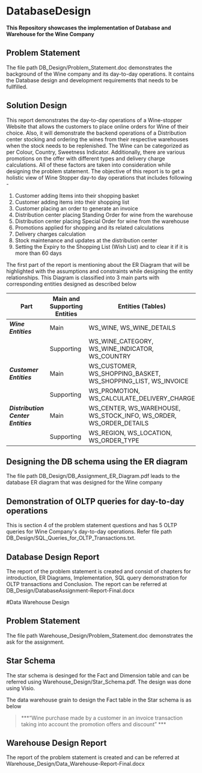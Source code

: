# DatabaseDesign
**This Repository showcases the implementation of Database and Warehouse for the Wine Company**

## Problem Statement 
The file path DB_Design/Problem_Statement.doc demonstrates the background of the Wine company and its day-to-day operations. 
It contains the Database design and development requirements that needs to be fullfilled.

## Solution Design

This report demonstrates the day-to-day operations of a Wine-stopper Website that allows the customers to place online orders for Wine of their choice. Also, it will demonstrate the backend operations of a Distribution center stocking and ordering the wines from their respective warehouses when the stock needs to be replenished.
The Wine can be categorized as per Colour, Country, Sweetness Indicator.  Additionally, there are various promotions on the offer with different types and delivery charge calculations. All of these factors are taken into consideration while designing the problem statement.
The objective of this report is to get a holistic view of Wine Stopper day-to day operations that includes following -
1.	Customer adding Items into their shopping basket
1.	Customer adding items into their shopping list
1.	Customer placing an order to generate an invoice
1.	Distribution center placing Standing Order for wine from the warehouse
1.	Distribution center placing Special Order for wine from the warehouse
1.	Promotions applied for shopping and its related calculations
1.	Delivery charges calculation 
1.	Stock maintenance and updates at the distribution center
1.	Setting the Expiry to the Shopping List (Wish List) and to clear it if it is more than 60 days

The first part of the report is mentioning about the ER Diagram that will be highlighted with the assumptions and constraints while designing the entity relationships.
This Diagram is classified into 3 main parts with corresponding entities designed as described below



| **Part**                         |     **Main and Supporting Entities**                                                | **Entities (Tables)**                                                       |
| ---------------------------- | ---------------------------------------------------- | ------------------------------------------------------------------------- |
| ***Wine Entities***               | Main                                                 | WS\_WINE, WS\_WINE\_DETAILS                                               |
|                              | Supporting                   | WS\_WINE\_CATEGORY, WS\_WINE\_INDICATOR, WS\_COUNTRY |
| ***Customer Entities***           | Main                                                 | WS\_CUSTOMER, WS\_SHOPPING\_BASKET, WS\_SHOPPING\_LIST, WS\_INVOICE       |
|                              | Supporting                   | WS\_PROMOTION, WS\_CALCULATE\_DELIVERY\_CHARGE       |
| ***Distribution Center Entities*** | Main                                                 | WS\_CENTER, WS\_WAREHOUSE, WS\_STOCK\_INFO, WS\_ORDER, WS\_ORDER\_DETAILS |
|                              | Supporting                   | WS\_REGION, WS\_LOCATION, WS\_ORDER\_TYPE            |

## Designing the DB schema using the ER diagram
The file path DB_Design/DB_Assignment_ER_Diagram.pdf leads to the database ER diagram that was designed for the Wine company 

## Demonstration of OLTP queries for day-to-day operations
This is section 4 of the problem statement questions and has 5 OLTP queries for Wine Company's day-to-day operations.
Refer file path DB_Design/SQL_Queries_for_OLTP_Transactions.txt.

## Database Design Report
The report of the problem statement is created and consist of chapters for introduction, ER Diagrams, Implementation, SQL query demonstration for OLTP transactions and Conclusion.
The report can be referred at DB_Design/DatabaseAssignment-Report-Final.docx


#Data Warehouse Design

## Problem Statement 
The file path Warehouse_Design/Problem_Statement.doc demonstrates the ask for the assignment.

## Star Schema
The star schema is desinged for the Fact and Dimension table and can be referred using Warehouse_Design/Star_Schema.pdf.
The design was done using Visio.

The data warehouse grain to design the Fact table in the Star schema is as below

> ***“Wine purchase made by a customer in an invoice transaction taking into account the promotion offers and discount” ***


## Warehouse Design Report
The report of the problem statement is created and can be referred at Warehouse_Design/Data_Warehouse-Report-Final.docx
